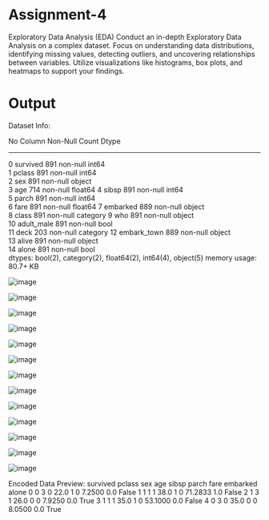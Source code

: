 # Assignment-4
Exploratory Data Analysis (EDA) Conduct an in-depth Exploratory Data Analysis on a complex dataset. Focus on understanding data distributions, identifying missing values, detecting outliers, and uncovering relationships between variables. Utilize visualizations like histograms, box plots, and heatmaps to support your findings.


# Output

Dataset Info:

 No   Column       Non-Null Count  Dtype   
---  ------       --------------  -----   
 0   survived     891 non-null    int64   
 1   pclass       891 non-null    int64   
 2   sex          891 non-null    object  
 3   age          714 non-null    float64 
 4   sibsp        891 non-null    int64   
 5   parch        891 non-null    int64   
 6   fare         891 non-null    float64 
 7   embarked     889 non-null    object  
 8   class        891 non-null    category
 9   who          891 non-null    object  
 10  adult_male   891 non-null    bool    
 11  deck         203 non-null    category
 12  embark_town  889 non-null    object  
 13  alive        891 non-null    object  
 14  alone        891 non-null    bool    
dtypes: bool(2), category(2), float64(2), int64(4), object(5)
memory usage: 80.7+ KB


![image](https://github.com/user-attachments/assets/fd9aad5a-da29-4f97-9159-678d71aff56f)

![image](https://github.com/user-attachments/assets/d4fc07cc-bdd8-4643-ad2b-88429b8ba90a)

![image](https://github.com/user-attachments/assets/0e0c5460-3682-4a8c-80b1-94c63a97537b)

![image](https://github.com/user-attachments/assets/9b2b9679-ab78-40bd-91bc-5353c77e564f)

![image](https://github.com/user-attachments/assets/7f989814-26d9-49e4-aff0-e9b1cac05da0)

![image](https://github.com/user-attachments/assets/a63be8f4-3711-48db-a4a4-ac7ee9482766)

![image](https://github.com/user-attachments/assets/7390db31-cef9-46c9-98f5-3eb2f3ea959e)

![image](https://github.com/user-attachments/assets/fef83d8f-19d3-4bb5-aa41-69dfa383dc40)

![image](https://github.com/user-attachments/assets/aa1ec1db-e325-4851-85b3-cac87fd6d81b)

![image](https://github.com/user-attachments/assets/a3006921-25f8-4bfe-bb1e-28bf1202a1ba)

![image](https://github.com/user-attachments/assets/71c5d018-cd95-4d73-b58d-9a50e6175356)

![image](https://github.com/user-attachments/assets/5bc5c926-82de-4da0-bdb2-4c689b644649)

![image](https://github.com/user-attachments/assets/06d07ec0-19f0-4d75-b841-9eb0d19509c1)


Encoded Data Preview:
   survived  pclass  sex   age  sibsp  parch     fare  embarked  alone
0         0       3    0  22.0      1      0   7.2500       0.0  False
1         1       1    1  38.0      1      0  71.2833       1.0  False
2         1       3    1  26.0      0      0   7.9250       0.0   True
3         1       1    1  35.0      1      0  53.1000       0.0  False
4         0       3    0  35.0      0      0   8.0500       0.0   True
